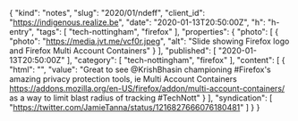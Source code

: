 {
  "kind": "notes",
  "slug": "2020/01/ndeff",
  "client_id": "https://indigenous.realize.be",
  "date": "2020-01-13T20:50:00Z",
  "h": "h-entry",
  "tags": [
    "tech-nottingham",
    "firefox"
  ],
  "properties": {
    "photo": [
      {
        "photo": "https://media.jvt.me/vcf0r.jpeg",
        "alt": "Slide showing Firefox logo and Firefox Multi Account Containers"
      }
    ],
    "published": [
      "2020-01-13T20:50:00Z"
    ],
    "category": [
      "tech-nottingham",
      "firefox"
    ],
    "content": [
      {
        "html": "",
        "value": "Great to see @KrishBhasin championing #Firefox's amazing privacy protection tools, ie Multi Account Containers https://addons.mozilla.org/en-US/firefox/addon/multi-account-containers/ as a way to limit blast radius of tracking #TechNott"
      }
    ],
    "syndication": [
      "https://twitter.com/JamieTanna/status/1216827666076180481"
    ]
  }
}
